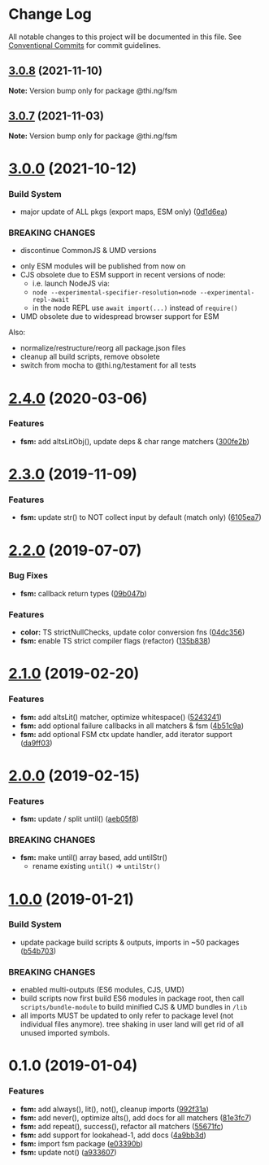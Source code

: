 # Change Log

All notable changes to this project will be documented in this file.
See [Conventional Commits](https://conventionalcommits.org) for commit guidelines.

## [3.0.8](https://github.com/thi-ng/umbrella/compare/@thi.ng/fsm@3.0.7...@thi.ng/fsm@3.0.8) (2021-11-10)

**Note:** Version bump only for package @thi.ng/fsm





## [3.0.7](https://github.com/thi-ng/umbrella/compare/@thi.ng/fsm@3.0.6...@thi.ng/fsm@3.0.7) (2021-11-03)

**Note:** Version bump only for package @thi.ng/fsm





# [3.0.0](https://github.com/thi-ng/umbrella/compare/@thi.ng/fsm@2.4.63...@thi.ng/fsm@3.0.0) (2021-10-12)


### Build System

* major update of ALL pkgs (export maps, ESM only) ([0d1d6ea](https://github.com/thi-ng/umbrella/commit/0d1d6ea9fab2a645d6c5f2bf2591459b939c09b6))


### BREAKING CHANGES

* discontinue CommonJS & UMD versions

- only ESM modules will be published from now on
- CJS obsolete due to ESM support in recent versions of node:
  - i.e. launch NodeJS via:
  - `node --experimental-specifier-resolution=node --experimental-repl-await`
  - in the node REPL use `await import(...)` instead of `require()`
- UMD obsolete due to widespread browser support for ESM

Also:
- normalize/restructure/reorg all package.json files
- cleanup all build scripts, remove obsolete
- switch from mocha to @thi.ng/testament for all tests






#  [2.4.0](https://github.com/thi-ng/umbrella/compare/@thi.ng/fsm@2.3.7...@thi.ng/fsm@2.4.0) (2020-03-06)

###  Features

- **fsm:** add altsLitObj(), update deps & char range matchers ([300fe2b](https://github.com/thi-ng/umbrella/commit/300fe2bf6a814f3822a2173576c8ab7b76d3f4bb))

#  [2.3.0](https://github.com/thi-ng/umbrella/compare/@thi.ng/fsm@2.2.5...@thi.ng/fsm@2.3.0) (2019-11-09)

###  Features

- **fsm:** update str() to NOT collect input by default (match only) ([6105ea7](https://github.com/thi-ng/umbrella/commit/6105ea7f8a9c99b0117bb6db2396607438c1eb02))

#  [2.2.0](https://github.com/thi-ng/umbrella/compare/@thi.ng/fsm@2.1.15...@thi.ng/fsm@2.2.0) (2019-07-07)

###  Bug Fixes

- **fsm:** callback return types ([09b047b](https://github.com/thi-ng/umbrella/commit/09b047b))

###  Features

- **color:** TS strictNullChecks, update color conversion fns ([04dc356](https://github.com/thi-ng/umbrella/commit/04dc356))
- **fsm:** enable TS strict compiler flags (refactor) ([135b838](https://github.com/thi-ng/umbrella/commit/135b838))

#  [2.1.0](https://github.com/thi-ng/umbrella/compare/@thi.ng/fsm@2.0.0...@thi.ng/fsm@2.1.0) (2019-02-20)

###  Features

- **fsm:** add altsLit() matcher, optimize whitespace() ([5243241](https://github.com/thi-ng/umbrella/commit/5243241))
- **fsm:** add optional failure callbacks in all matchers & fsm ([4b51c9a](https://github.com/thi-ng/umbrella/commit/4b51c9a))
- **fsm:** add optional FSM ctx update handler, add iterator support ([da9ff03](https://github.com/thi-ng/umbrella/commit/da9ff03))

#  [2.0.0](https://github.com/thi-ng/umbrella/compare/@thi.ng/fsm@1.0.4...@thi.ng/fsm@2.0.0) (2019-02-15)

###  Features

- **fsm:** update / split until() ([aeb05f8](https://github.com/thi-ng/umbrella/commit/aeb05f8))

###  BREAKING CHANGES

- **fsm:** make until() array based, add untilStr()
    - rename existing `until()` => `untilStr()`

#  [1.0.0](https://github.com/thi-ng/umbrella/compare/@thi.ng/fsm@0.1.0...@thi.ng/fsm@1.0.0) (2019-01-21)

###  Build System

- update package build scripts & outputs, imports in ~50 packages ([b54b703](https://github.com/thi-ng/umbrella/commit/b54b703))

###  BREAKING CHANGES

- enabled multi-outputs (ES6 modules, CJS, UMD)
- build scripts now first build ES6 modules in package root, then call   `scripts/bundle-module` to build minified CJS & UMD bundles in `/lib`
- all imports MUST be updated to only refer to package level   (not individual files anymore). tree shaking in user land will get rid of   all unused imported symbols.

#  0.1.0 (2019-01-04)

###  Features

- **fsm:** add always(), lit(), not(), cleanup imports ([992f31a](https://github.com/thi-ng/umbrella/commit/992f31a))
- **fsm:** add never(), optimize alts(), add docs for all matchers ([81e3fc7](https://github.com/thi-ng/umbrella/commit/81e3fc7))
- **fsm:** add repeat(), success(), refactor all matchers ([55671fc](https://github.com/thi-ng/umbrella/commit/55671fc))
- **fsm:** add support for lookahead-1, add docs ([4a9bb3d](https://github.com/thi-ng/umbrella/commit/4a9bb3d))
- **fsm:** import fsm package ([e03390b](https://github.com/thi-ng/umbrella/commit/e03390b))
- **fsm:** update not() ([a933607](https://github.com/thi-ng/umbrella/commit/a933607))
